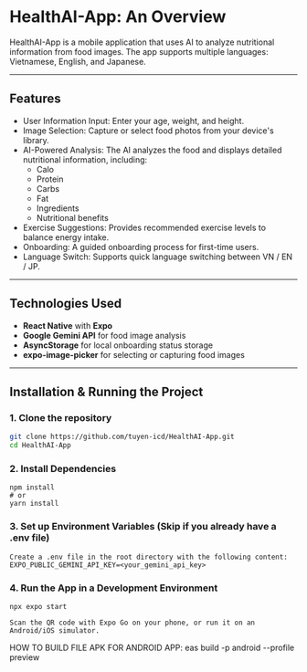 # HealthAI-App: An Overview

HealthAI-App is a mobile application that uses AI to analyze nutritional information from food images.
The app supports multiple languages: Vietnamese, English, and Japanese.

---

## Features

- User Information Input: Enter your age, weight, and height.
- Image Selection: Capture or select food photos from your device's library.
- AI-Powered Analysis: The AI analyzes the food and displays detailed nutritional information, including:
  - Calo
  - Protein
  - Carbs
  - Fat
  - Ingredients
  - Nutritional benefits
- Exercise Suggestions: Provides recommended exercise levels to balance energy intake.
- Onboarding: A guided onboarding process for first-time users.
- Language Switch: Supports quick language switching between VN / EN / JP.

---

## Technologies Used

- **React Native** with **Expo**
- **Google Gemini API** for food image analysis
- **AsyncStorage** for local onboarding status storage
- **expo-image-picker** for selecting or capturing food images

---

## Installation & Running the Project

### 1. Clone the repository

```bash
git clone https://github.com/tuyen-icd/HealthAI-App.git
cd HealthAI-App
```

### 2. Install Dependencies

```
npm install
# or
yarn install
```

### 3. Set up Environment Variables (Skip if you already have a .env file)

```
Create a .env file in the root directory with the following content:
EXPO_PUBLIC_GEMINI_API_KEY=<your_gemini_api_key>
```

### 4. Run the App in a Development Environment

```
npx expo start

Scan the QR code with Expo Go on your phone, or run it on an Android/iOS simulator.
```

HOW TO BUILD FILE APK FOR ANDROID APP: eas build -p android --profile preview

